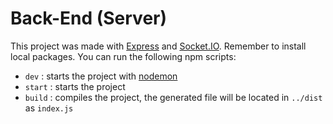 # Back-End (Server)

This project was made with [Express](https://expressjs.com/) and [Socket.IO](https://socket.io/). Remember to install local packages. You can run the following npm scripts:

- `dev` : starts the project with [nodemon](https://nodemon.io/)
- `start` : starts the project
- `build` : compiles the project, the generated file will be located in `../dist` as `index.js`
